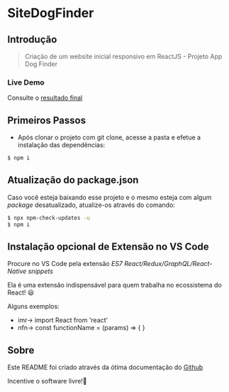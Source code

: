 # SiteDogFinder

## Introdução

> Criação de um website inicial responsivo em ReactJS - Projeto App Dog Finder

### Live Demo
Consulte o [resultado final](http://ricardoleme.github.io/siteDogFinder)

## Primeiros Passos

- Após clonar o projeto com git clone, acesse a pasta e efetue a instalação das dependências:
```sh
$ npm i 
```
## Atualização do package.json
Caso você esteja baixando esse projeto e o mesmo esteja com algum _package_ desatualizado, atualize-os através do comando:
```sh
$ npx npm-check-updates -u
$ npm i
```


## Instalação opcional de Extensão no VS Code

Procure no VS Code pela extensão _ES7 React/Redux/GraphQL/React-Native snippets_

Ela é uma extensão indispensável para quem trabalha no ecossistema do React! 😃

Alguns exemplos:

- imr→	import React from 'react'
- nfn→	const functionName = (params) => { }


## Sobre
Este README foi criado através da ótima documentação do [Github](https://docs.github.com/en/github/writing-on-github/basic-writing-and-formatting-syntax)

Incentive o software livre!🐧
